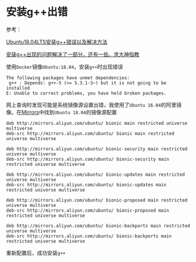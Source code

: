 
# 安装g++出错

参考：

[Ubuntu18.04LTS安装g++错误以及解决方法](http://blog.sina.com.cn/s/blog_64bb0c990102yv3a.html)

[安装g++出现的问题解决了一部分，还有一些。求大神指教](https://forum.ubuntu.org.cn/viewtopic.php?t=465488)

使用`Docker`镜像`Ubuntu:18.04`，安装`g++`时出现错误

```
The following packages have unmet dependencies:
 g++ : Depends: g++-5 (>= 5.3.1-3~) but it is not going to be installed
E: Unable to correct problems, you have held broken packages.
```

网上查询时发现可能是系统镜像源设置出错，我使用了`Ubuntu 16.04`的阿里镜像。在[Mirrors](https://opsx.alibaba.com/mirror)中找到`Ubuntu 18.04`的镜像源配置

```
deb http://mirrors.aliyun.com/ubuntu/ bionic main restricted universe multiverse
deb-src http://mirrors.aliyun.com/ubuntu/ bionic main restricted universe multiverse

deb http://mirrors.aliyun.com/ubuntu/ bionic-security main restricted universe multiverse
deb-src http://mirrors.aliyun.com/ubuntu/ bionic-security main restricted universe multiverse

deb http://mirrors.aliyun.com/ubuntu/ bionic-updates main restricted universe multiverse
deb-src http://mirrors.aliyun.com/ubuntu/ bionic-updates main restricted universe multiverse

deb http://mirrors.aliyun.com/ubuntu/ bionic-proposed main restricted universe multiverse
deb-src http://mirrors.aliyun.com/ubuntu/ bionic-proposed main restricted universe multiverse

deb http://mirrors.aliyun.com/ubuntu/ bionic-backports main restricted universe multiverse
deb-src http://mirrors.aliyun.com/ubuntu/ bionic-backports main restricted universe multiverse
```

重新配置后，成功安装`g++`